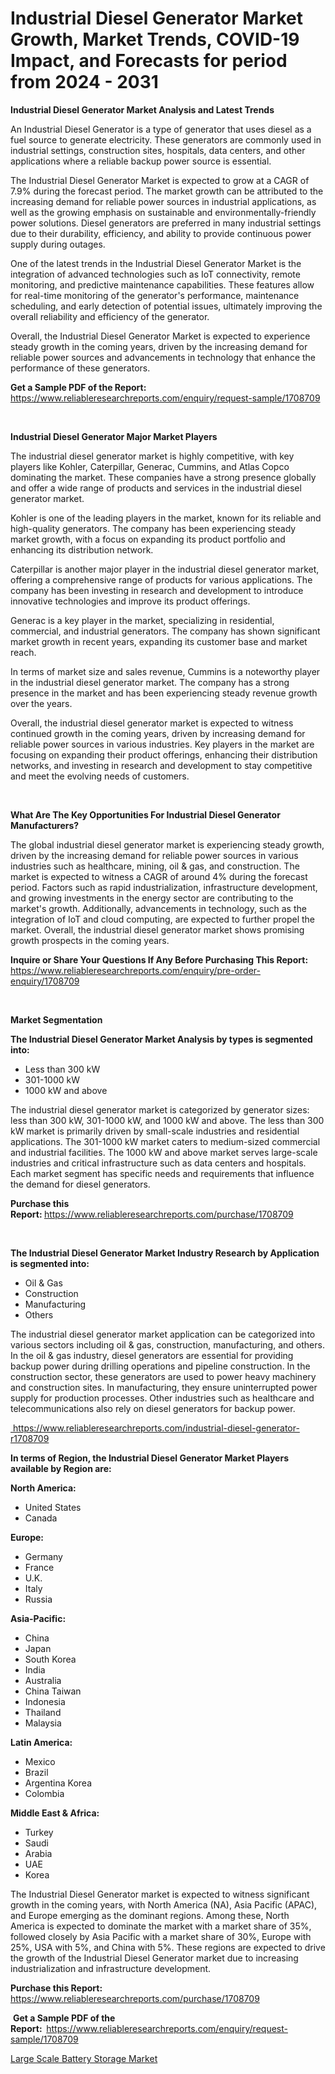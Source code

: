<p><h1>Industrial Diesel Generator Market Growth, Market Trends, COVID-19 Impact, and Forecasts for period from 2024 - 2031</h1></p><p><strong>Industrial Diesel Generator Market Analysis and Latest Trends</strong></p>
<p><p>An Industrial Diesel Generator is a type of generator that uses diesel as a fuel source to generate electricity. These generators are commonly used in industrial settings, construction sites, hospitals, data centers, and other applications where a reliable backup power source is essential.</p><p>The Industrial Diesel Generator Market is expected to grow at a CAGR of 7.9% during the forecast period. The market growth can be attributed to the increasing demand for reliable power sources in industrial applications, as well as the growing emphasis on sustainable and environmentally-friendly power solutions. Diesel generators are preferred in many industrial settings due to their durability, efficiency, and ability to provide continuous power supply during outages.</p><p>One of the latest trends in the Industrial Diesel Generator Market is the integration of advanced technologies such as IoT connectivity, remote monitoring, and predictive maintenance capabilities. These features allow for real-time monitoring of the generator's performance, maintenance scheduling, and early detection of potential issues, ultimately improving the overall reliability and efficiency of the generator.</p><p>Overall, the Industrial Diesel Generator Market is expected to experience steady growth in the coming years, driven by the increasing demand for reliable power sources and advancements in technology that enhance the performance of these generators.</p></p>
<p><strong>Get a Sample PDF of the Report:&nbsp;</strong> <a href="https://www.reliableresearchreports.com/enquiry/request-sample/1708709">https://www.reliableresearchreports.com/enquiry/request-sample/1708709</a></p>
<p>&nbsp;</p>
<p><strong>Industrial Diesel Generator Major Market Players</strong></p>
<p><p>The industrial diesel generator market is highly competitive, with key players like Kohler, Caterpillar, Generac, Cummins, and Atlas Copco dominating the market. These companies have a strong presence globally and offer a wide range of products and services in the industrial diesel generator market.</p><p>Kohler is one of the leading players in the market, known for its reliable and high-quality generators. The company has been experiencing steady market growth, with a focus on expanding its product portfolio and enhancing its distribution network.</p><p>Caterpillar is another major player in the industrial diesel generator market, offering a comprehensive range of products for various applications. The company has been investing in research and development to introduce innovative technologies and improve its product offerings.</p><p>Generac is a key player in the market, specializing in residential, commercial, and industrial generators. The company has shown significant market growth in recent years, expanding its customer base and market reach.</p><p>In terms of market size and sales revenue, Cummins is a noteworthy player in the industrial diesel generator market. The company has a strong presence in the market and has been experiencing steady revenue growth over the years.</p><p>Overall, the industrial diesel generator market is expected to witness continued growth in the coming years, driven by increasing demand for reliable power sources in various industries. Key players in the market are focusing on expanding their product offerings, enhancing their distribution networks, and investing in research and development to stay competitive and meet the evolving needs of customers.</p></p>
<p>&nbsp;</p>
<p><strong>What Are The Key Opportunities For Industrial Diesel Generator Manufacturers?</strong></p>
<p><p>The global industrial diesel generator market is experiencing steady growth, driven by the increasing demand for reliable power sources in various industries such as healthcare, mining, oil & gas, and construction. The market is expected to witness a CAGR of around 4% during the forecast period. Factors such as rapid industrialization, infrastructure development, and growing investments in the energy sector are contributing to the market's growth. Additionally, advancements in technology, such as the integration of IoT and cloud computing, are expected to further propel the market. Overall, the industrial diesel generator market shows promising growth prospects in the coming years.</p></p>
<p><strong>Inquire or Share Your Questions If Any Before Purchasing This Report:</strong> <a href="https://www.reliableresearchreports.com/enquiry/pre-order-enquiry/1708709">https://www.reliableresearchreports.com/enquiry/pre-order-enquiry/1708709</a></p>
<p>&nbsp;</p>
<p><strong>Market Segmentation</strong></p>
<p><strong>The Industrial Diesel Generator Market Analysis by types is segmented into:</strong></p>
<p><ul><li>Less than 300 kW</li><li>301-1000 kW</li><li>1000 kW and above</li></ul></p>
<p><p>The industrial diesel generator market is categorized by generator sizes: less than 300 kW, 301-1000 kW, and 1000 kW and above. The less than 300 kW market is primarily driven by small-scale industries and residential applications. The 301-1000 kW market caters to medium-sized commercial and industrial facilities. The 1000 kW and above market serves large-scale industries and critical infrastructure such as data centers and hospitals. Each market segment has specific needs and requirements that influence the demand for diesel generators.</p></p>
<p><strong>Purchase this Report:&nbsp;</strong><a href="https://www.reliableresearchreports.com/purchase/1708709">https://www.reliableresearchreports.com/purchase/1708709</a></p>
<p>&nbsp;</p>
<p><strong>The Industrial Diesel Generator Market Industry Research by Application is segmented into:</strong></p>
<p><ul><li>Oil & Gas</li><li>Construction</li><li>Manufacturing</li><li>Others</li></ul></p>
<p><p>The industrial diesel generator market application can be categorized into various sectors including oil & gas, construction, manufacturing, and others. In the oil & gas industry, diesel generators are essential for providing backup power during drilling operations and pipeline construction. In the construction sector, these generators are used to power heavy machinery and construction sites. In manufacturing, they ensure uninterrupted power supply for production processes. Other industries such as healthcare and telecommunications also rely on diesel generators for backup power.</p></p>
<p><a href="https://www.reliableresearchreports.com/industrial-diesel-generator-r1708709">&nbsp;https://www.reliableresearchreports.com/industrial-diesel-generator-r1708709</a></p>
<p><strong>In terms of Region, the Industrial Diesel Generator Market Players available by Region are:</strong></p>
<p>
    <p> <strong> North America: </strong>
        <ul>
            <li>United States</li>
            <li>Canada</li>
        </ul>
        </p> 
    <p> <strong> Europe: </strong>
        <ul>
            <li>Germany</li>
            <li>France</li>
            <li>U.K.</li>
            <li>Italy</li>
            <li>Russia</li>
        </ul>
        </p> 
    <p> <strong> Asia-Pacific: </strong>
        <ul>
            <li>China</li>
            <li>Japan</li>
            <li>South Korea</li>
            <li>India</li>
            <li>Australia</li>
            <li>China Taiwan</li>
            <li>Indonesia</li>
            <li>Thailand</li>
            <li>Malaysia</li>
        </ul>
        </p> 
    <p> <strong> Latin America: </strong>
        <ul>
            <li>Mexico</li>
            <li>Brazil</li>
            <li>Argentina Korea</li>
            <li>Colombia</li>
        </ul>
        </p> 
    <p> <strong> Middle East & Africa: </strong>
        <ul>
            <li>Turkey</li>
            <li>Saudi</li>
            <li>Arabia</li>
            <li>UAE</li>
            <li>Korea</li>
        </ul>
    </p>
    </p>
<p><p>The Industrial Diesel Generator market is expected to witness significant growth in the coming years, with North America (NA), Asia Pacific (APAC), and Europe emerging as the dominant regions. Among these, North America is expected to dominate the market with a market share of 35%, followed closely by Asia Pacific with a market share of 30%, Europe with 25%, USA with 5%, and China with 5%. These regions are expected to drive the growth of the Industrial Diesel Generator market due to increasing industrialization and infrastructure development.</p></p>
<p><strong>Purchase this Report: </strong><a href="https://www.reliableresearchreports.com/purchase/1708709">https://www.reliableresearchreports.com/purchase/1708709</a></p>
<p>&nbsp;<strong>Get a Sample PDF of the Report:&nbsp;&nbsp;</strong><a href="https://www.reliableresearchreports.com/enquiry/request-sample/1708709">https://www.reliableresearchreports.com/enquiry/request-sample/1708709</a></p>
<p><strong></strong></p>
<p><p><a href="https://github.com/sahanad234/Market-Research-Report-List-1/blob/main/large-scale-battery-storage-market.md">Large Scale Battery Storage Market</a></p></p>